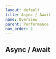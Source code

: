 ```yaml
---
layout: default
title: Async / Await
name: Overview
parent: Performance
nav_order: 2
---
```


## Async / Await
